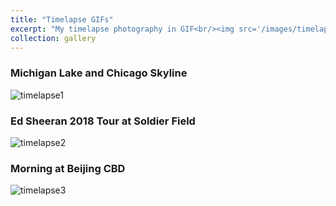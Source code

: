 ```yaml
---
title: "Timelapse GIFs"
excerpt: "My timelapse photography in GIF<br/><img src='/images/timelapse/timelapse0.jpg'>"
collection: gallery
---
```


### Michigan Lake and Chicago Skyline
![timelapse1](/images/timelapse/timelapse1.gif)

### Ed Sheeran 2018 Tour at Soldier Field 
![timelapse2](/images/timelapse/timelapse2.gif)

### Morning at Beijing CBD 
![timelapse3](/images/timelapse/timelapse3.gif)

